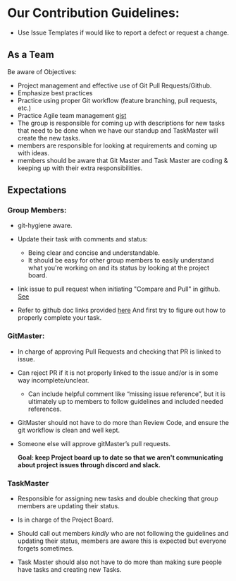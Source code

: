# Our Contribution Guidelines:

- Use Issue Templates if would like to report a defect or request a change.

## As a Team

Be aware of Objectives:

- Project management and effective use of Git Pull Requests/Github.
- Emphasize best practices
- Practice using proper Git workflow (feature branching, pull requests, etc.)
- Practice Agile team management
  [gist](https://gist.github.com/khumphrey/855bbc17481a6b0866440df141a33407)
- The group is responsible for coming up with descriptions for new tasks that need to be done when we have our standup and TaskMaster will create the new tasks.
- members are responsible for looking at requirements and coming up with ideas.
- members should be aware that Git Master and Task Master are coding & keeping up with their extra responsibilities.

## Expectations

### Group Members:

- git-hygiene aware.
- Update their task with comments and status:

  - Being clear and concise and understandable.
  - It should be easy for other group members to easily understand what you're working on and its status by looking at the project board.

- link issue to pull request when initiating "Compare and Pull" in github.
  [See](https://docs.github.com/en/issues/tracking-your-work-with-issues/linking-a-pull-request-to-an-issue)
- Refer to github doc links provided [here](./README.md) And first try to figure out how to properly complete your task.

### GitMaster:

- In charge of approving Pull Requests and checking that PR is linked to issue.
- Can reject PR if it is not properly linked to the issue and/or is in some way incomplete/unclear.
  - Can include helpful comment like “missing issue reference”, but it is ultimately up to members to follow guidelines and included needed references.
- GitMaster should not have to do more than Review Code, and ensure the git workflow is clean and well kept.
- Someone else will approve gitMaster’s pull requests.

  **Goal: keep Project board up to date so that we aren't communicating about project issues through discord and slack.**

### TaskMaster

- Responsible for assigning new tasks and double checking that group members are updating their status.

- Is in charge of the Project Board.
- Should call out members _kindly_ who are not following the guidelines and updating their status, members are aware this is expected but everyone forgets sometimes.
- Task Master should also not have to do more than making sure people have tasks and creating new Tasks.
